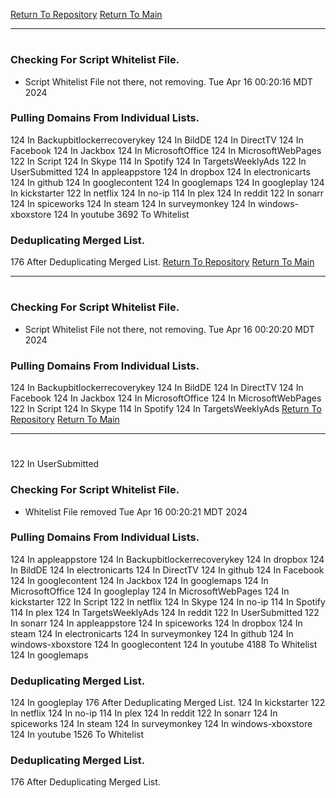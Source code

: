 [Return To Repository](https://github.com/DigitalWarrior/piholeparser/)
[Return To Main](https://github.com/DigitalWarrior/piholeparser/blob/master/RecentRunLogs/Mainlog.md)
____________________________________
# 
### Checking For Script Whitelist File.
* Script Whitelist File not there, not removing. Tue Apr 16 00:20:16 MDT 2024
### Pulling Domains From Individual Lists.
124 In Backupbitlockerrecoverykey
124 In BildDE
124 In DirectTV
124 In Facebook
124 In Jackbox
124 In MicrosoftOffice
124 In MicrosoftWebPages
122 In Script
124 In Skype
114 In Spotify
124 In TargetsWeeklyAds
122 In UserSubmitted
124 In appleappstore
124 In dropbox
124 In electronicarts
124 In github
124 In googlecontent
124 In googlemaps
124 In googleplay
124 In kickstarter
122 In netflix
124 In no-ip
114 In plex
124 In reddit
122 In sonarr
124 In spiceworks
124 In steam
124 In surveymonkey
124 In windows-xboxstore
124 In youtube
3692 To Whitelist
### Deduplicating Merged List.
176 After Deduplicating Merged List.
[Return To Repository](https://github.com/DigitalWarrior/piholeparser/)
[Return To Main](https://github.com/DigitalWarrior/piholeparser/blob/master/RecentRunLogs/Mainlog.md)
____________________________________
# 
### Checking For Script Whitelist File.
* Script Whitelist File not there, not removing. Tue Apr 16 00:20:20 MDT 2024
### Pulling Domains From Individual Lists.
124 In Backupbitlockerrecoverykey
124 In BildDE
124 In DirectTV
124 In Facebook
124 In Jackbox
124 In MicrosoftOffice
124 In MicrosoftWebPages
122 In Script
124 In Skype
114 In Spotify
124 In TargetsWeeklyAds
[Return To Repository](https://github.com/DigitalWarrior/piholeparser/)
[Return To Main](https://github.com/DigitalWarrior/piholeparser/blob/master/RecentRunLogs/Mainlog.md)
____________________________________
# 
122 In UserSubmitted
### Checking For Script Whitelist File.
* Whitelist File removed Tue Apr 16 00:20:21 MDT 2024
### Pulling Domains From Individual Lists.
124 In appleappstore
124 In Backupbitlockerrecoverykey
124 In dropbox
124 In BildDE
124 In electronicarts
124 In DirectTV
124 In github
124 In Facebook
124 In googlecontent
124 In Jackbox
124 In googlemaps
124 In MicrosoftOffice
124 In googleplay
124 In MicrosoftWebPages
124 In kickstarter
122 In Script
122 In netflix
124 In Skype
124 In no-ip
114 In Spotify
114 In plex
124 In TargetsWeeklyAds
124 In reddit
122 In UserSubmitted
122 In sonarr
124 In appleappstore
124 In spiceworks
124 In dropbox
124 In steam
124 In electronicarts
124 In surveymonkey
124 In github
124 In windows-xboxstore
124 In googlecontent
124 In youtube
4188 To Whitelist
124 In googlemaps
### Deduplicating Merged List.
124 In googleplay
176 After Deduplicating Merged List.
124 In kickstarter
122 In netflix
124 In no-ip
114 In plex
124 In reddit
122 In sonarr
124 In spiceworks
124 In steam
124 In surveymonkey
124 In windows-xboxstore
124 In youtube
1526 To Whitelist
### Deduplicating Merged List.
176 After Deduplicating Merged List.
